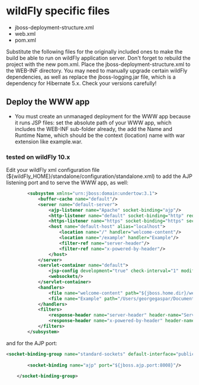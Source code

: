# wildFly specific files

- jboss-deployment-structure.xml
- web.xml
- pom.xml

Substitute the following files for the originally included ones to make the build be able to run on wildFly application server. Don't forget to rebuild the project with the new pom.xml. Place the jboss-deployment-structure.xml to the WEB-INF directory. You may need to manually upgrade certain wildFly dependencies, as well as replace the jboss-logging.jar file, which is a dependency for Hibernate 5.x. Check your versions carefully!

## Deploy the WWW app 
- You must create an unmanaged deployment for the WWW app because it runs JSP files: set the absolute path of your WWW app, which includes the WEB-INF sub-folder already, the add the Name and Runtime Name, which should be the context (location) name with war extension like example.war.

### tested on wildFly 10.x

Edit your wildFly xml configuration file (${wildFly_HOME}/standalone/configuration/standalone.xml) to add the AJP listening port and to serve the WWW app, as well: 

```xml
        <subsystem xmlns="urn:jboss:domain:undertow:3.1">
            <buffer-cache name="default"/>
            <server name="default-server">
                <ajp-listener name="Apache" socket-binding="ajp"/>
                <http-listener name="default" socket-binding="http" redirect-socket="https" enable-http2="true"/>
                <https-listener name="https" socket-binding="https" security-realm="ApplicationRealm" enable-http2="true"/>
                <host name="default-host" alias="localhost">
                    <location name="/" handler="welcome-content"/>
                    <location name="/example" handler="Example"/>
                    <filter-ref name="server-header"/>
                    <filter-ref name="x-powered-by-header"/>
                </host>
            </server>
            <servlet-container name="default">
                <jsp-config development="true" check-interval="1" modification-test-interval="1" recompile-on-fail="true"/>
                <websockets/>
            </servlet-container>
            <handlers>
                <file name="welcome-content" path="${jboss.home.dir}/welcome-content"/>
                <file name="Example" path="/Users/georgegaspar/Documents/Gateway-master/example"/>
            </handlers>
            <filters>
                <response-header name="server-header" header-name="Server" header-value="WildFly/10"/>
                <response-header name="x-powered-by-header" header-name="X-Powered-By" header-value="Undertow/1"/>
            </filters>
        </subsystem>
```

and for the AJP port:

```xml
<socket-binding-group name="standard-sockets" default-interface="public" port-offset="${jboss.socket.binding.port-offset:0}">
 
        <socket-binding name="ajp" port="${jboss.ajp.port:8008}"/>
    
    </socket-binding-group>
```
